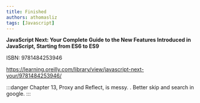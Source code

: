 ```yaml
---
title: Finished
authors: athomasliz
tags: [Javascript]
---
```


**JavaScript Next: Your Complete Guide to the New Features Introduced in JavaScript, Starting from ES6 to ES9**

ISBN: 9781484253946

https://learning.oreilly.com/library/view/javascript-next-your/9781484253946/

:::danger
Chapter 13, Proxy and Reflect, is messy. . Better skip and search in google.
:::